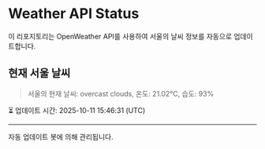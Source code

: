 
# Weather API Status

이 리포지토리는 OpenWeather API를 사용하여 서울의 날씨 정보를 자동으로 업데이트합니다.

## 현재 서울 날씨
> 서울의 현재 날씨: overcast clouds, 온도: 21.02°C, 습도: 93%

⏳ 업데이트 시간: 2025-10-11 15:46:31 (UTC)

---
자동 업데이트 봇에 의해 관리됩니다.
